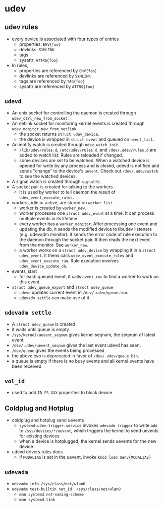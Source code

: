 udev
====

## udev rules

- every device is associated with four types of entries
  - properties: `ENV{foo}`
  - devlinks: `SYMLINK`
  - tags
  - sysattr: `ATTRS{foo}`
- In rules,
  - properties are referenced by `ENV{foo}`
  - devlinks are referenced by `SYMLINK`
  - tags are referenced by `TAG{foo}`
  - sysattr are referenced by `ATTRS{foo}`

## `udevd`

- An unix socket for controlling the daemon is created through
  `udev_ctrl_new_from_socket`.
- An netlink socket for monitoring kernel events is created through
  `udev_monitor_new_from_netlink`.
  - the socket returns `struct udev_device`.
  - the device is wrapped in `struct event` and queued on `event_list`.
- An inotify watch is created through `udev_watch_init`.
  - `/lib/udev/rules.d`, `/etc/udev/rules.d`, and `/dev/.udev/rules.d` are added
    to watch list.  Rules are reloaded if changed.
  - some devices are set to be watched.  When a watched device is opened for
    write by any process and is closed, udevd is notified and sends "change" to
    the device's `uevent`.  Check out `/dev/.udev/watch` to see the watched
    devices.
- A signal watch is created through `signalfd`.
- A socket pair is created for talking to the workers.
  - it is used by worker to tell daemon the result of
    `udev_event_execute_rules`.
- workers, idle or active, are stored on `worker_list`.
  - worker is created by `worker_new`.
  - worker processes one `struct udev_event` at a time.  It can process multiple
    events in its lifetime.
  - every worker has a `worker_monitor`.  After processing one event and
    updating the db, it sends the modified device to libudev listeners (e.g.
    udevadm monitor).  It sends the error code of rule execution to the daemon
    through the socket pair.  It then reads the next event from the monitor.
    See `worker_new`.
  - a worker works on a `struct udev_device` by wrapping it in a
    `struct udev_event`.  It thens calls `udev_event_execute_rules` and
    `udev_event_execute_run`.  Rule execution involves `udev_device_update_db`.
- events_start
  - for each queued event, it calls `event_run` to find a worker to work on this
    event.
- `struct udev_queue_export` and `struct udev_queue`
  - `udevd` updates current event in `/dev/.udev/queue.bin`.
  - `udevadm settle` can make use of it.

## `udevadm settle`

- A `struct udev_queue` is created.
- it waits until queue is empty
- `/sys/kernel/uevent_seqnum` gives kernel seqnum, the seqnum of latest event.
- `/dev/.udev/uevent_seqnum` gives the last event udevd has seen.
- `/dev/queue` gives the events being processed
- the above two is deprecated in favor of `/dev/.udev/queue.bin`.
- a queue is empty if there is no busy events and all kernel events have been
  received.

## `vol_id`

- used to add `ID_FS_XXX` properties to block device

## Coldplug and Hotplug

- coldplug and hotplug send uevents
  - `systemd-udev-trigger.service` invokes `udevadm trigger` to write `add` to
    `/sys/devices/*/uevent`, which triggers the kernel to send uevents for
    existing devices
  - when a device is hotplugged, the kernel sends uevents for the new device
- udevd drivers.rules does
  - if `MODALIAS` is set in the uevent, invoke `kmod load $env{MODALIAS}`

## `udevadm`

- `udevadm info /sys/class/net/wlan0`
- `udevadm test-builtin net_id  /sys/class/net/wlan0`
  - `man systemd.net-naming-scheme`
  - `man systemd.link`
